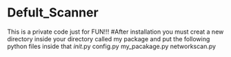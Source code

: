 # Defult_Scanner
This is a private code just for FUN!!!
#After installation you must creat a new directory inside your directory called my package and put the following python files inside that 
_init_.py
config.py
my_pacakage.py
networkscan.py
